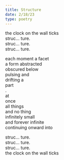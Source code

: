 ```yaml
---
title: Structure
date: 2/18/23
type: poetry
---
```


the clock on the wall ticks  
struc... ture.  
struc... ture.  
struc... ture.

each moment a facet  
a form abstracted  
obscured below  
pulsing and  
drifting a  
part  
.  
at  
once  
all things  
and no thing  
infinitely small  
and forever infinite  
continuing onward into

struc... ture.  
struc... ture.  
struc... ture.  
the clock on the wall ticks
